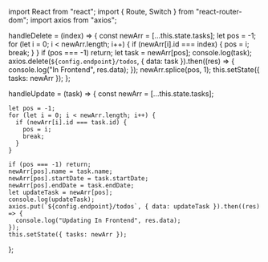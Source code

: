 import React from "react";
import { Route, Switch } from "react-router-dom";
import axios from "axios";

handleDelete = (index) => {
const newArr = [...this.state.tasks];
let pos = -1;
for (let i = 0; i < newArr.length; i++) {
if (newArr[i].id === index) {
pos = i;
break;
}
}
if (pos === -1) return;
let task = newArr[pos];
console.log(task);
axios.delete(`${config.endpoint}/todos`, { data: task }).then((res) => {
console.log("In Frontend", res.data);
});
newArr.splice(pos, 1);
this.setState({ tasks: newArr });
};

handleUpdate = (task) => {
const newArr = [...this.state.tasks];

    let pos = -1;
    for (let i = 0; i < newArr.length; i++) {
      if (newArr[i].id === task.id) {
        pos = i;
        break;
      }
    }

    if (pos === -1) return;
    newArr[pos].name = task.name;
    newArr[pos].startDate = task.startDate;
    newArr[pos].endDate = task.endDate;
    let updateTask = newArr[pos];
    console.log(updateTask);
    axios.put(`${config.endpoint}/todos`, { data: updateTask }).then((res) => {
      console.log("Updating In Frontend", res.data);
    });
    this.setState({ tasks: newArr });

};
